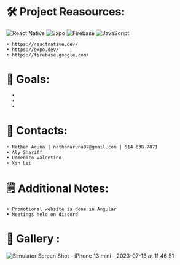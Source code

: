
# 🛠️ Project Reasources:
![React Native](https://img.shields.io/badge/react_native-%2320232a.svg?style=for-the-badge&logo=react&logoColor=%2361DAFB) ![Expo](https://img.shields.io/badge/expo-1C1E24?style=for-the-badge&logo=expo&logoColor=#D04A37) ![Firebase](https://img.shields.io/badge/firebase-%23039BE5.svg?style=for-the-badge&logo=firebase) ![JavaScript](https://img.shields.io/badge/javascript-%23323330.svg?style=for-the-badge&logo=javascript&logoColor=%23F7DF1E)

```
• https://reactnative.dev/
• https://expo.dev/
• https://firebase.google.com/

```
# 🎯 Goals:

```
  •
  •
  •
```
# 📱 Contacts:

```
• Nathan Aruna | nathanaruna07@gmail.com | 514 638 7871
• Aly Shariff
• Domenico Valentino
• Xin Lei
```
# 🗒 Additional Notes:
```
• Promotional website is done in Angular
• Meetings held on discord

```
# 🎨 Gallery :


![Simulator Screen Shot - iPhone 13 mini - 2023-07-13 at 11 46 51](https://github.com/Moment-Mobile-App/.github/assets/88948653/12da4b84-3ac3-4e1c-bd33-6b278e83ac55)



